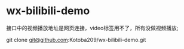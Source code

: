 # wx-bilibili-demo

接口中的视频播放地址是网页连接，video标签用不了，所有没做视频播放;

git clone git@github.com:Kotoba209/wx-bilibili-demo.git
